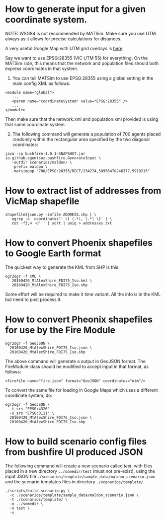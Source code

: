 # How to generate input for a given coordinate system.

NOTE: WSG84 is not recommended by MATSim. Make sure you use UTM always as
      it allows for precise calculations for distances. 

A very useful Google Map with UTM grid overlays is [here](https://mappingsupport.com/p/gmap4.php?ll=27.717297,7.832677&t=t1&z=2&coord=utm).


Say we want to use EPSG:28355 (VIC UTM 55) for everything. On the MATSim side, 
this means that the network and population files should both express coordinates 
in that system. 

1. You can tell MATSim to use EPSG:28355 using a global
setting in the main config XML as follows:
```
<module name="global">
   ...
   <param name="coordinateSystem" value="EPSG:28355" />
   ...
</module>
```
Then make sure that the network.xml and population.xml provided is
using that same coordinate system. 

2. The following command will generate a population of 700 agents placed
randomly within the rectangular area specified by the two diagonal coordinates:
```
java -cp bushfire-1.0.1-SNAPSHOT.jar io.github.agentsoz.bushfire.GenerateInput \
   -outdir scenarios/maldon/ \
   -prefix maldon \
   -matsimpop "700/EPSG:28355/RECT/234274,5895647&246377,5919215"
```

# How to extract list of addresses from VicMap shapefile
```
shapefile2json.py -infile ADDRESS.shp | \
   egrep -o 'coordinates": \[ (.*), (.*) \]' | \
   cut -f3,4 -d' ' | sort | uniq > addresses.txt
```    

# How to convert Phoenix shapefiles to Google Earth format

The quickest way to generate the KML from SHP is this:
```
ogr2ogr -f KML \
   20160420_MtAlexShire_FDI75_Iso.kml \
   20160420_MtAlexShire_FDI75_Iso.shp
```

Some effort will be required to make it time variant. All the info is in the KML
but need to post process it.

# How to convert Pheonix shapefiles for use by the Fire Module

```
ogr2ogr -f GeoJSON \
  20160420_MtAlexShire_FDI75_Iso.json \ 
  20160420_MtAlexShire_FDI75_Iso.shp
```  

The above command will generate a output in GeoJSON format. The FireModule
class should be modified to accept input in that format, as follows:

```
<firefile name="fire.json" format="GeoJSON" coordinates="utm"/>
```

To convert the same file for loading in Google Maps which uses a
different coordinate system, do:

```
ogr2ogr -f GeoJSON \
  -t_srs "EPSG:4326" 
  -s_srs "EPSG:3111" \
  20160420_MtAlexShire_FDI75_Iso.json \ 
  20160420_MtAlexShire_FDI75_Iso.shp
```


# How to build scenario config files from bushfire UI produced JSON

The following command will create a new scenario called *test*, with files 
placed in a new directory `../somedir/test` (must not pre-exist), using the
input JSON file `./scenarios/template/sample_data/maldon_scenario.json` and the
scenario templates files in directory `./scenarios/template/`.

```
./scripts/build_scenario.py \
  -c ./scenarios/template/sample_data/maldon_scenario.json \
  -t ./scenarios/template/ \
  -o ../somedir \
  -n test \
  -v
```
